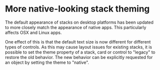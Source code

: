 # More native-looking stack theming

The default appearance of stacks on desktop platforms has been updated to more
closely match the appearance of native apps. This particularly affects OSX
and Linux apps.

One effect of this is that the default text size is now different for different
types of controls. As this may cause layout issues for existing stacks, it is
possible to set the theme property of a stack, card or control to "legacy" to
restore the old behavior. The new behavior can be explicitly requested for an
object by setting the theme to "native".

